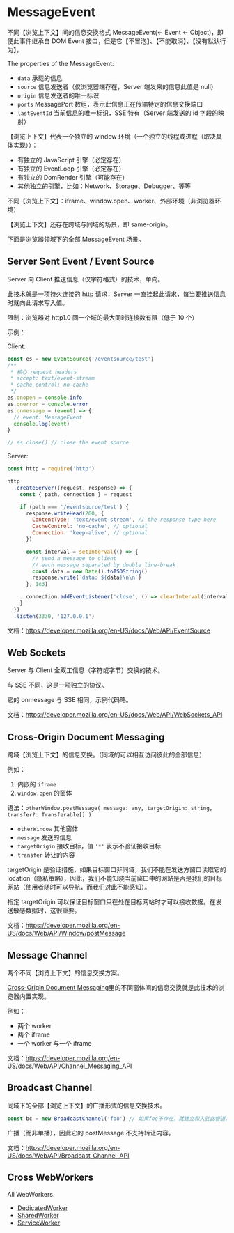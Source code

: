 # MessageEvent

不同【浏览上下文】间的信息交换格式 MessageEvent(<- Event <- Object)，即便此事件继承自 DOM Event 接口，但是它【不冒泡】、【不能取消】、【没有默认行为】。

The properties of the MessageEvent:

- `data` 承载的信息
- `source` 信息发送者（仅浏览器端存在，Server 端发来的信息此值是 null）
- `origin` 信息发送者的唯一标识
- `ports` MessagePort 数组，表示此信息正在传输特定的信息交换端口
- `lastEventId` 当前信息的唯一标识，SSE 特有（Server 端发送的 id 字段的映射）

【浏览上下文】代表一个独立的 window 环境（一个独立的线程或进程（取决具体实现））：

- 有独立的 JavaScript 引擎（必定存在）
- 有独立的 EventLoop 引擎（必定存在）
- 有独立的 DomRender 引擎（可能存在）
- 其他独立的引擎，比如：Network、Storage、Debugger、等等

不同【浏览上下文】：iframe、window.open、worker、外部环境（非浏览器环境）

【浏览上下文】还存在跨域与同域的场景，即 same-origin。

下面是浏览器领域下的全部 MessageEvent 场景。

## Server Sent Event / Event Source

Server 向 Client 推送信息（仅字符格式）的技术，单向。

此技术就是一项持久连接的 http 请求，Server 一直挂起此请求，每当要推送信息时就向此请求写入值。

限制：浏览器对 http1.0 同一个域的最大同时连接数有限（低于 10 个）

示例：

Client:

```js
const es = new EventSource('/eventsource/test')
/**
 * 核心 request headers
 * accept: text/event-stream
 * cache-control: no-cache
 */
es.onopen = console.info
es.onerror = console.error
es.onmessage = (event) => {
  // event: MessageEvent
  console.log(event)
}

// es.close() // close the event source
```

Server:

```js
const http = require('http')

http
  .createServer((request, response) => {
    const { path, connection } = request

    if (path === '/eventsource/test') {
      response.writeHead(200, {
        ContentType: 'text/event-stream', // the response type here
        CacheControl: 'no-cache', // optional
        Connection: 'keep-alive', // optional
      })

      const interval = setInterval(() => {
        // send a message to client
        // each message separated by double line-break
        const data = new Date().toISOString()
        response.write(`data: ${data}\n\n`)
      }, 1e3)

      connection.addEventListener('close', () => clearInterval(interval))
    }
  })
  .listen(3330, '127.0.0.1')
```

文档：<https://developer.mozilla.org/en-US/docs/Web/API/EventSource>

## Web Sockets

Server 与 Client 全双工信息（字符或字节）交换的技术。

与 SSE 不同，这是一项独立的协议。

它的 onmessage 与 SSE 相同，示例代码略。

文档：<https://developer.mozilla.org/en-US/docs/Web/API/WebSockets_API>

## Cross-Origin Document Messaging

跨域【浏览上下文】的信息交换。（同域的可以相互访问彼此的全部信息）

例如：

1. 内嵌的 `iframe`
2. `window.open` 的窗体

语法：`otherWindow.postMessage( message: any, targetOrigin: string, transfer?: Transferable[] )`

- `otherWindow` 其他窗体
- `message` 发送的信息
- `targetOrigin` 接收目标，值 `'*'` 表示不验证接收目标
- `transfer` 转让的内容

targetOrigin 是验证措施，如果目标窗口非同域，我们不能在发送方窗口读取它的 location（隐私策略），因此，我们不能知晓当前窗口中的网站是否是我们的目标网站（使用者随时可以导航，而我们对此不能感知）。

指定 targetOrigin 可以保证目标窗口只在处在目标网站时才可以接收数据。在发送敏感数据时，这很重要。

文档：<https://developer.mozilla.org/en-US/docs/Web/API/Window/postMessage>

## Message Channel

两个不同【浏览上下文】的信息交换方案。

[Cross-Origin Document Messaging](#cross-origin-document-messaging)里的不同窗体间的信息交换就是此技术的浏览器内置实现。

例如：

- 两个 worker
- 两个 iframe
- 一个 worker 与一个 iframe

文档：<https://developer.mozilla.org/en-US/docs/Web/API/Channel_Messaging_API>

## Broadcast Channel

同域下的全部【浏览上下文】的广播形式的信息交换技术。

```js
const bc = new BroadcastChannel('foo') // 如果foo不存在，就建立和入驻此管道，如果foo已经存在，就直接入驻，与Symbol.for方法一样
```

广播（而非单播），因此它的 postMessage 不支持转让内容。

文档：<https://developer.mozilla.org/en-US/docs/Web/API/Broadcast_Channel_API>

## Cross WebWorkers

All WebWorkers.

- [DedicatedWorker](../WebWorker/index.md)
- [SharedWorker](../SharedWorker/index.md)
- [ServiceWorker](../ServiceWorker/index.md)
